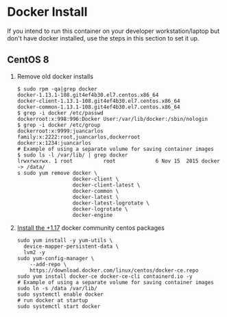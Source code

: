 # Docker Install
If you intend to run this container on your developer workstation/laptop but don't have docker installed, use the steps in this section to set it up.
## CentOS 8

1. Remove old docker installs
    ```
    $ sudo rpm -qa|grep docker
    docker-1.13.1-108.git4ef4b30.el7.centos.x86_64
    docker-client-1.13.1-108.git4ef4b30.el7.centos.x86_64
    docker-common-1.13.1-108.git4ef4b30.el7.centos.x86_64
    $ grep -i docker /etc/passwd
    dockerroot:x:998:996:Docker User:/var/lib/docker:/sbin/nologin
    $ grep -i docker /etc/group
    dockerroot:x:9999:juancarlos
    family:x:2222:root,juancarlos,dockerroot
    docker:x:1234:juancarlos
    # Example of using a separate volume for saving container images
    $ sudo ls -l /var/lib/ | grep docker
    lrwxrwxrwx. 1 root          root             6 Nov 15  2015 docker -> /data/
    s sudo yum remove docker \
                      docker-client \
                      docker-client-latest \
                      docker-common \
                      docker-latest \
                      docker-latest-logrotate \
                      docker-logrotate \
                      docker-engine
    ```
1. [Install the +1.17](https://docs.docker.com/install/linux/docker-ce/centos/) docker community centos packages
    ```
    sudo yum install -y yum-utils \
      device-mapper-persistent-data \
      lvm2 -y
    sudo yum-config-manager \
        --add-repo \
        https://download.docker.com/linux/centos/docker-ce.repo
    sudo yum install docker-ce docker-ce-cli containerd.io -y
    # Example of using a separate volume for saving container images
    sudo ln -s /data /var/lib/
    sudo systemctl enable docker
    # run docker at startup
    sudo systemctl start docker
    ```
